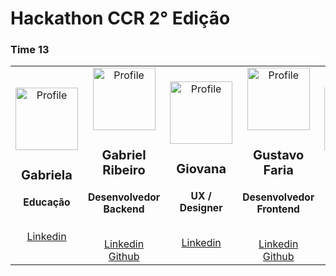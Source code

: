 # Hackathon CCR 2° Edição

### Time 13

<table>
  <tr>
    <td align="center">
      <img src="https://icon-library.com/images/default-user-icon/default-user-icon-4.jpg" width="100px;" alt="Profile"/>
      <br/>
      <sub>
        <h2><b>Gabriela</b></h2>
        <h3>Educação</h3>
      </sub>
      <br/>
      <a href="" title="Linkedin">Linkedin</a>
    </td>  
    <td align="center">
      <img src="https://cdn.discordapp.com/avatars/396297499578597376/b9ba9027b8de9964d4deda1cdac4b9f7.png?size=128" width="100px;" alt="Profile"/>
      <br/>
      <sub>
        <h2><b>Gabriel Ribeiro</b></h2>
        <h3>Desenvolvedor Backend</h3>
      </sub>
      <br/>
      <a href="" title="Linkedin">Linkedin</a> <br/>
      <a href="https://github.com/riibeirogabriel" title="Github">Github</a>       
    </td> 
    <td align="center">
      <img src="https://cdn.discordapp.com/avatars/171304565386379264/686627955fd856f294b86ee7d6c4e3d4.png?size=128" width="100px;" alt="Profile"/>
      <br/>
      <sub>
        <h2><b>Giovana</b></h2>
        <h3>UX / Designer</h3>
      </sub>
      <br/>
      <a href="" title="Linkedin">Linkedin</a>            
    </td>  
    <td align="center">
      <img src="https://cdn.discordapp.com/avatars/206454204175220737/f01feef34853173033cafb2bf3369eee.png?size=128" width="100px;" alt="Profile"/>
      <br/>
      <sub>
        <h2><b>Gustavo Faria</b></h2>
        <h3>Desenvolvedor Frontend</h3>
      </sub>
      <br/>
      <a href="" title="Linkedin">Linkedin</a> <br/>
      <a href="https://github.com/gustavofariaa" title="Github">Github</a>        
    </td>    
    <td align="center">
      <img src="https://cdn.discordapp.com/avatars/157685561405079552/b9df1c3592170cc51f80a47d51e1212f.png?size=128" width="100px;" alt="Profile"/>
      <br/>
      <sub>
        <h2><b>Pedro</b></h2>
        <h3>Negócios</h3>
      </sub>
      <br/>
      <a href="" title="Linkedin">Linkedin</a>             
    </td>
  <tr>
</table>
